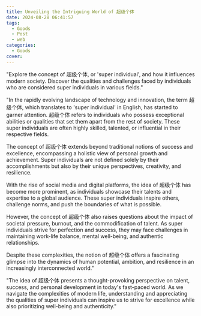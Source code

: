 ```yaml
---
title: Unveiling the Intriguing World of 超级个体
date: 2024-08-28 06:41:57
tags:
  - Goods
  - Post
  - web
categories:
  - Goods
cover: 
---
```


"Explore the concept of 超级个体, or 'super individual', and how it influences modern society. Discover the qualities and challenges faced by individuals who are considered super individuals in various fields."

"In the rapidly evolving landscape of technology and innovation, the term 超级个体, which translates to 'super individual' in English, has started to garner attention. 超级个体 refers to individuals who possess exceptional abilities or qualities that set them apart from the rest of society. These super individuals are often highly skilled, talented, or influential in their respective fields.

The concept of 超级个体 extends beyond traditional notions of success and excellence, encompassing a holistic view of personal growth and achievement. Super individuals are not defined solely by their accomplishments but also by their unique perspectives, creativity, and resilience.

With the rise of social media and digital platforms, the idea of 超级个体 has become more prominent, as individuals showcase their talents and expertise to a global audience. These super individuals inspire others, challenge norms, and push the boundaries of what is possible.

However, the concept of 超级个体 also raises questions about the impact of societal pressure, burnout, and the commodification of talent. As super individuals strive for perfection and success, they may face challenges in maintaining work-life balance, mental well-being, and authentic relationships.

Despite these complexities, the notion of 超级个体 offers a fascinating glimpse into the dynamics of human potential, ambition, and resilience in an increasingly interconnected world."

"The idea of 超级个体 presents a thought-provoking perspective on talent, success, and personal development in today's fast-paced world. As we navigate the complexities of modern life, understanding and appreciating the qualities of super individuals can inspire us to strive for excellence while also prioritizing well-being and authenticity."
